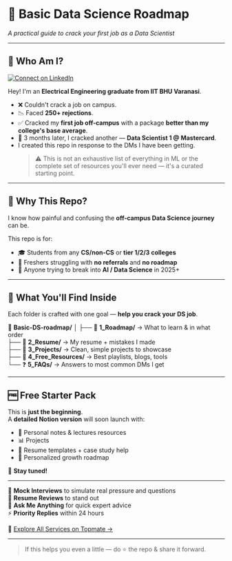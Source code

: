 # 🚀 Basic Data Science Roadmap  
*A practical guide to crack your first job as a Data Scientist*  

---

## 👋 Who Am I?
[![Connect on LinkedIn](https://img.shields.io/badge/LinkedIn--blue?style=social&logo=linkedin)](https://www.linkedin.com/in/isushilsuthar)

Hey! I'm an **Electrical Engineering graduate from IIT BHU Varanasi**. 

- ❌ Couldn't crack a job on campus.  
- 📉 Faced **250+ rejections**.  
- ✅ Cracked my **first job off-campus** with a package **better than my college's base average**.  
- 🧠 3 months later, I cracked another — **Data Scientist 1 @ Mastercard**.
- I created this repo in response to the DMs I have been getting.
  > ⚠️ This is not an exhaustive list of everything in ML or the complete set of resources you'll ever need — it's a curated starting point.


---

## 🎯 Why This Repo?

I know how painful and confusing the **off-campus Data Science journey** can be.

This repo is for:

- 🎓 Students from any **CS/non-CS** or **tier 1/2/3 colleges**  
- 💼 Freshers struggling with **no referrals** and **no roadmap**  
- 🧠 Anyone trying to break into **AI / Data Science** in 2025+  

---

## 📁 What You'll Find Inside

Each folder is crafted with one goal — **help you crack your DS job**.

📂 **Basic-DS-roadmap/**
│
├── 📘 **1_Roadmap/** → What to learn & in what order  
├── 📄 **2_Resume/** → My resume + mistakes I made  
├── 🧪 **3_Projects/** → Clean, simple projects to showcase  
├── 🔗 **4_Free_Resources/** → Best playlists, blogs, tools  
└── ❓ **5_FAQs/** → Answers to most common DMs I get  


---

## 🆓 Free Starter Pack

This is **just the beginning**.  
A **detailed Notion version** will soon launch with:

- 📝 Personal notes & lectures resources
- 📊 Projects
- 📄 Resume templates + case study help  
- 🎯 Personalized growth roadmap  

📌 **Stay tuned!**  

---

🧠 **Mock Interviews** to simulate real pressure and questions  
📝 **Resume Reviews** to stand out  
🙋 **Ask Me Anything** for quick expert advice  
⚡ **Priority Replies** within 24 hours  

🔗 [Explore All Services on Topmate →](https://topmate.io/sushilsuthar)

---

> If this helps you even a little — do ⭐ the repo & share it forward.
